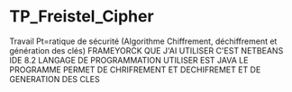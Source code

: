 # TP_Freistel_Cipher
Travail Pt=ratique de sécurité (Algorithme Chiffrement, déchiffrement et génération des clés)
FRAMEYORCK QUE J'AI UTILISER C'EST NETBEANS IDE 8.2 
LANGAGE DE PROGRAMMATION UTILISER EST JAVA
LE PROGRAMME PERMET DE CHRIFREMENT ET DECHIFREMET ET DE GENERATION DES CLES
